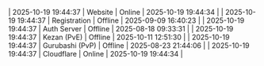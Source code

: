 | 2025-10-19 19:44:37 | Website | Online | 2025-10-19 19:44:34 |
| 2025-10-19 19:44:37 | Registration | Offline | 2025-09-09 16:40:23 |
| 2025-10-19 19:44:37 | Auth Server | Offline | 2025-08-18 09:33:31 |
| 2025-10-19 19:44:37 | Kezan (PvE) | Offline | 2025-10-11 12:51:30 |
| 2025-10-19 19:44:37 | Gurubashi (PvP) | Offline | 2025-08-23 21:44:06 |
| 2025-10-19 19:44:37 | Cloudflare | Online | 2025-10-19 19:44:34 |
